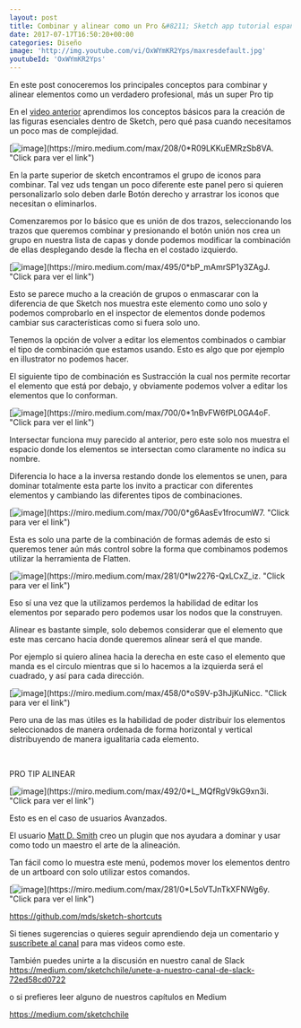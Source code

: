 ```yaml
---
layout: post
title: Combinar y alinear como un Pro &#8211; Sketch app tutorial español
date: 2017-07-17T16:50:20+00:00
categories: Diseño
image: 'http://img.youtube.com/vi/OxWYmKR2Yps/maxresdefault.jpg'
youtubeId: 'OxWYmKR2Yps'
---
```

En este post conoceremos los principales conceptos para combinar y alinear elementos como un verdadero profesional, más un super Pro tip


En el [video anterior](http://www.arielcerda.com/01-conceptos-basicos%e2%80%8a-%e2%80%8asketch-app-en-espanol/) aprendimos los conceptos básicos para la creación de las figuras esenciales dentro de Sketch, pero qué pasa cuando necesitamos un poco mas de complejidad.

[![image](https://miro.medium.com/max/208/0*R09LKKuEMRzSb8VA.)](https://miro.medium.com/max/208/0*R09LKKuEMRzSb8VA. "Click para ver el link")

En la parte superior de sketch encontramos el grupo de iconos para combinar. Tal vez uds tengan un poco diferente este panel pero si quieren personalizarlo solo deben darle Botón derecho y arrastrar los iconos que necesitan o eliminarlos.

Comenzaremos por lo básico que es unión de dos trazos, seleccionando los trazos que queremos combinar y presionando el botón unión nos crea un grupo en nuestra lista de capas y donde podemos modificar la combinación de ellas desplegando desde la flecha en el costado izquierdo.

[![image](https://miro.medium.com/max/495/0*bP_mAmrSP1y3ZAgJ.)](https://miro.medium.com/max/495/0*bP_mAmrSP1y3ZAgJ. "Click para ver el link")

Esto se parece mucho a la creación de grupos o enmascarar con la diferencia de que Sketch nos muestra este elemento como uno solo y podemos comprobarlo en el inspector de elementos donde podemos cambiar sus características como si fuera solo uno.


Tenemos la opción de volver a editar  los elementos combinados o cambiar el tipo de combinación que estamos usando.
Esto es algo que por ejemplo en illustrator no podemos hacer.

El siguiente tipo de combinación es Sustracción la cual nos permite recortar el elemento que está por debajo, y obviamente podemos volver a editar los elementos que lo conforman.

[![image](https://miro.medium.com/max/700/0*1nBvFW6fPL0GA4oF.)](https://miro.medium.com/max/700/0*1nBvFW6fPL0GA4oF. "Click para ver el link")

Intersectar funciona muy parecido al anterior, pero este solo nos muestra el espacio donde los elementos se intersectan como claramente no indica su nombre.

Diferencia lo hace a la inversa restando donde los elementos se unen, para dominar totalmente esta parte los invito a practicar con diferentes elementos y cambiando las diferentes tipos de combinaciones.

[![image](https://miro.medium.com/max/700/0*g6AasEv1frocumW7.)](https://miro.medium.com/max/700/0*g6AasEv1frocumW7. "Click para ver el link")

Esta es solo una parte de la combinación de formas además de esto si queremos tener aún más control sobre la forma que combinamos podemos utilizar la herramienta de Flatten.

[![image](https://miro.medium.com/max/281/0*lw2276-QxLCxZ_iz.)](https://miro.medium.com/max/281/0*lw2276-QxLCxZ_iz. "Click para ver el link")

Eso sí una vez que la utilizamos perdemos la habilidad de editar los elementos por separado pero podemos usar los nodos que la construyen.

Alinear es bastante simple, solo debemos considerar que el elemento que este mas cercano hacia donde queremos alinear será el que mande.

Por ejemplo si quiero alinea hacia la derecha en este caso el elemento que manda es el circulo mientras que si lo hacemos a la izquierda será el cuadrado, y así para cada dirección.

[![image](https://miro.medium.com/max/458/0*oS9V-p3hJjKuNicc.)](https://miro.medium.com/max/458/0*oS9V-p3hJjKuNicc. "Click para ver el link")

Pero una de las mas útiles es la habilidad de poder distribuir los elementos seleccionados de manera ordenada de forma horizontal y vertical distribuyendo de manera igualitaria cada elemento.

&nbsp;

PRO TIP ALINEAR

[![image](https://miro.medium.com/max/492/0*L_MQfRgV9kG9xn3i.)](https://miro.medium.com/max/492/0*L_MQfRgV9kG9xn3i. "Click para ver el link")

Esto es en el caso de usuarios Avanzados.

El usuario [Matt D. Smith](https://github.com/mds) creo un plugin que nos ayudara a dominar y usar como todo un maestro el arte de la alineación.

Tan fácil como lo muestra este menú, podemos mover los elementos dentro de un artboard con solo utilizar estos comandos.

[![image](https://miro.medium.com/max/281/0*L5oVTJnTkXFNWg6y.)](https://miro.medium.com/max/281/0*L5oVTJnTkXFNWg6y. "Click para ver el link")


<https://github.com/mds/sketch-shortcuts>


Si tienes sugerencias o quieres seguir aprendiendo deja un comentario y [suscríbete al canal](https://www.youtube.com/channel/UCWip2TrjNMXb0kg6LWbsNzw?sub_confirmation=1) para mas videos como este.


También puedes unirte a la discusión en nuestro canal de Slack<br />
<https://medium.com/sketchchile/unete-a-nuestro-canal-de-slack-72ed58cd0722>

o si prefieres leer alguno de nuestros capítulos en Medium<br />

<https://medium.com/sketchchile>
